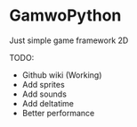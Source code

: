 # GamwoPython
Just simple game framework 2D

TODO:
  - Github wiki (Working)
  - Add sprites
  - Add sounds
  - Add deltatime
  - Better performance

